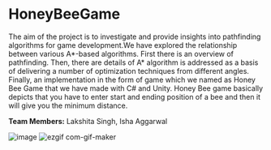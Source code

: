 # HoneyBeeGame
The aim of the project is to investigate and provide insights into pathfinding algorithms for game development.We have explored the relationship between various A*-based algorithms. First there is an overview of pathfinding. Then, there are details of A* algorithm is addressed as a basis of delivering a number of optimization techniques from different angles. Finally, an implementation in the form of game which we named as Honey Bee Game that we have made with C# and Unity. Honey Bee game basically depicts that you have to enter start and ending position of a bee and then it will give you the minimum distance.

<b>Team Members:</b> Lakshita Singh, Isha Aggarwal

![image](https://user-images.githubusercontent.com/67590424/119380018-cf800500-bcdd-11eb-8589-4e84d52d79ec.png)  ![ezgif com-gif-maker](https://user-images.githubusercontent.com/67590424/119382464-aa8c9180-bcdf-11eb-926a-5c1e05e88e8a.gif)

